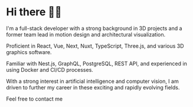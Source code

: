 # Hi there 🙋‍♂️

<p>I'm a full-stack developer with a strong background in 3D projects and a former team lead in motion design and architectural visualization.

Proficient in React, Vue, Next, Nuxt, TypeScript, Three.js, and various 3D graphics software.

Familiar with Nest.js, GraphQL, PostgreSQL, REST API, and experienced in using Docker and CI/CD processes.

With a strong interest in artificial intelligence and computer vision, I am driven to further my career in these exciting and rapidly evolving fields.

Feel free to contact me</p>

<p dir="auto">
<a href="https://instagram.com/nikitapavlienko" target="blank" rel="nofollow"></a>
<a href="https://linkedin.com/in/npavlienko" target="blank" rel="nofollow"></a>
</p>

<!-- <h3 align="left">Support:</h3>
<p><a href="https://ko-fi.com/pavlienko"> <img align="left" src="https://cdn.ko-fi.com/cdn/kofi3.png?v=3" height="50" width="210" alt="pavlienko" /></a></p><br><br> -->

